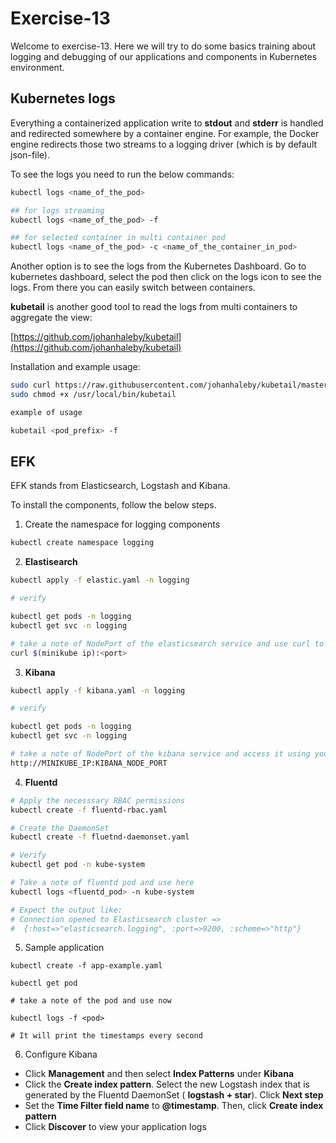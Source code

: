 # Exercise-13

Welcome to exercise-13. Here we will try to do some basics training about logging and debugging of our applications and components in Kubernetes environment.

## Kubernetes logs

Everything a containerized application write to **stdout** and **stderr** is handled and redirected somewhere by a container engine. For example, the Docker engine redirects those two streams to a logging driver (which is by default json-file).

To see the logs you need to run the below commands:

```bash
kubectl logs <name_of_the_pod> 

## for logs streaming
kubectl logs <name_of_the_pod> -f

## for selected container in multi container pod
kubectl logs <name_of_the_pod> -c <name_of_the_container_in_pod> 
```

Another option is to see the logs from the Kubernetes Dashboard. Go to kubernetes dashboard, select the pod then click on the logs icon to see the logs. From there you can easily switch between containers.

**kubetail** is another good tool to read the logs from multi containers to aggregate the view:

[https://github.com/johanhaleby/kubetail](https://github.com/johanhaleby/kubetail)

Installation and example usage:

```bash
sudo curl https://raw.githubusercontent.com/johanhaleby/kubetail/master/kubetail >> /usr/local/bin/kubetail
sudo chmod +x /usr/local/bin/kubetail

example of usage

kubetail <pod_prefix> -f
```

## EFK

EFK stands from Elasticsearch, Logstash and Kibana.

To install the components, follow the below steps.

1. Create the namespace for logging components

```bash
kubectl create namespace logging
```

2. **Elastisearch**

```bash
kubectl apply -f elastic.yaml -n logging

# verify

kubectl get pods -n logging
kubectl get svc -n logging

# take a note of NodePort of the elasticsearch service and use curl to access it
curl $(minikube ip):<port>
```

3. **Kibana**

```bash
kubectl apply -f kibana.yaml -n logging

# verify

kubectl get pods -n logging
kubectl get svc -n logging

# take a note of NodePort of the kibana service and access it using your browser:
http://MINIKUBE_IP:KIBANA_NODE_PORT
```

4. **Fluentd**

```bash
# Apply the necesssary RBAC permissions
kubectl create -f fluentd-rbac.yaml

# Create the DaemonSet
kubectl create -f fluetnd-daemonset.yaml

# Verify
kubectl get pod -n kube-system

# Take a note of fluentd pod and use here 
kubectl logs <fluentd_pod> -n kube-system

# Expect the output like:
# Connection opened to Elasticsearch cluster =>
#  {:host=>"elasticsearch.logging", :port=>9200, :scheme=>"http"}
```

5. Sample application

```
kubectl create -f app-example.yaml

kubectl get pod

# take a note of the pod and use now

kubectl logs -f <pod>

# It will print the timestamps every second
```

6. Configure Kibana
  - Click **Management** and then select **Index Patterns** under **Kibana**
  - Click the **Create index pattern**. Select the new Logstash index that is generated by the Fluentd DaemonSet ( **logstash + star**). Click **Next step**
  - Set the **Time Filter field name** to **@timestamp**. Then, click **Create index pattern**
  - Click **Discover** to view your application logs

